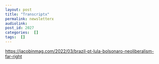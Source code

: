 ```yaml
---
layout: post
title: "Transcriptx"
permalink: newsletterx
audiolink: 
post_id: 2027
categories:  []
tags:  []
---
```


https://jacobinmag.com/2022/03/brazil-pt-lula-bolsonaro-neoliberalism-far-right